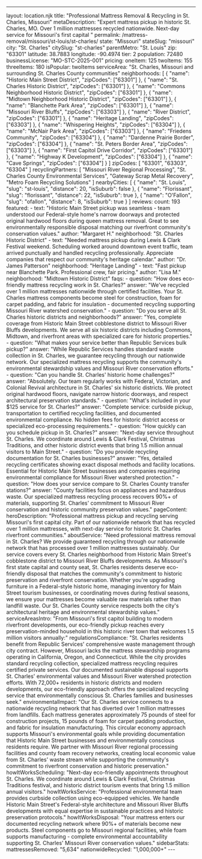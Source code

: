 ---
layout: location.njk
title: "Professional Mattress Removal & Recycling in St. Charles, Missouri" metaDescription: "Expert mattress pickup in historic St. Charles, MO. Over 1 million mattresses recycled nationwide. Next-day service for Missouri's first capital "
permalink: /mattress-removal/missouri/st-louis/st-charles/ state: "Missouri" stateSlug: "missouri"
city: "St. Charles" citySlug: "st-charles" parentMetro: "St. Louis" zip: "63301" latitude: 38.7883 longitude: -90.4974 tier: 2 population: 72480 businessLicense: "MO-STC-2025-001" pricing: oneItem: 125 twoItems: 155 threeItems: 180 isPopular: twoItems serviceArea: "St. Charles, Missouri and surrounding St. Charles County communities" neighborhoods: [ { "name": "Historic Main Street District", "zipCodes": ["63301"] }, { "name": "St. Charles Historic District", "zipCodes": ["63301"] }, { "name": "Commons Neighborhood Historic District", "zipCodes": ["63301"] }, { "name": "Midtown Neighborhood Historic District", "zipCodes": ["63301"] }, { "name": "Blanchette Park Area", "zipCodes": ["63301"] }, { "name": "Missouri River Bluffs", "zipCodes": ["63303"] }, { "name": "River District", "zipCodes": ["63301"] }, { "name": "Heritage Landing", "zipCodes": ["63303"] }, { "name": "Whispering Heights", "zipCodes": ["63304"] }, { "name": "McNair Park Area", "zipCodes": ["63303"] }, { "name": "Friedens Community", "zipCodes": ["63304"] }, { "name": "Dardenne Prairie Border", "zipCodes": ["63304"] }, { "name": "St. Peters Border Area", "zipCodes": ["63303"] }, { "name": "First Capitol Drive Corridor", "zipCodes": ["63301"] }, { "name": "Highway K Development", "zipCodes": ["63304"] }, { "name": "Cave Springs", "zipCodes": ["63304"] } ] zipCodes: [ "63301", "63303", "63304" ] recyclingPartners: [ "Missouri River Regional Processing", "St. Charles County Environmental Services", "Gateway Scrap Metal Recovery", "Metro Foam Recycling Solutions" ] nearbyCities: [ { "name": "St. Louis", "slug": "st-louis", "distance": 20, "isSuburb": false }, { "name": "Florissant", "slug": "florissant", "distance": 22, "isSuburb": true }, { "name": "O'Fallon", "slug": "ofallon", "distance": 8, "isSuburb": true } ] reviews: count: 193 featured: - text: "Historic Main Street pickup was seamless - team understood our Federal-style home's narrow doorways and protected original hardwood floors during queen mattress removal. Great to see environmentally responsible disposal matching our riverfront community's conservation values." author: "Margaret H." neighborhood: "St. Charles Historic District" - text: "Needed mattress pickup during Lewis & Clark Festival weekend. Scheduling worked around downtown event traffic, team arrived punctually and handled recycling professionally. Appreciate companies that respect our community's heritage calendar." author: "Dr. James Patterson" neighborhood: "Heritage Landing" - text: "Fast pickup near Blanchette Park. Professional crew, fair pricing." author: "Lisa M." neighborhood: "Midtown Historic District" faqs: - question: "How does eco-friendly mattress recycling work in St. Charles?" answer: "We've recycled over 1 million mattresses nationwide through certified facilities. Your St. Charles mattress components become steel for construction, foam for carpet padding, and fabric for insulation - documented recycling supporting Missouri River watershed conservation." - question: "Do you serve all St. Charles historic districts and neighborhoods?" answer: "Yes, complete coverage from Historic Main Street cobblestone district to Missouri River Bluffs developments. We serve all six historic districts including Commons, Midtown, and riverfront areas with specialized care for historic properties." - question: "What makes your service better than Republic Services bulk pickup?" answer: "While Republic Services handles standard waste collection in St. Charles, we guarantee recycling through our nationwide network. Our specialized mattress recycling supports the community's environmental stewardship values and Missouri River conservation efforts." - question: "Can you handle St. Charles' historic home challenges?" answer: "Absolutely. Our team regularly works with Federal, Victorian, and Colonial Revival architecture in St. Charles' six historic districts. We protect original hardwood floors, navigate narrow historic doorways, and respect architectural preservation standards." - question: "What's included in your $125 service for St. Charles?" answer: "Complete service: curbside pickup, transportation to certified recycling facilities, and documented environmental compliance. No hidden fees for historic district access or specialized eco-processing requirements." - question: "How quickly can you schedule pickup in St. Charles?" answer: "Next-day service throughout St. Charles. We coordinate around Lewis & Clark Festival, Christmas Traditions, and other historic district events that bring 1.5 million annual visitors to Main Street." - question: "Do you provide recycling documentation for St. Charles businesses?" answer: "Yes, detailed recycling certificates showing exact disposal methods and facility locations. Essential for Historic Main Street businesses and companies requiring environmental compliance for Missouri River watershed protection." - question: "How does your service compare to St. Charles County transfer stations?" answer: "County facilities focus on appliances and hazardous waste. Our specialized mattress recycling process recovers 90%+ of materials, supporting St. Charles' commitment to Missouri River conservation and historic community preservation values." pageContent: heroDescription: "Professional mattress pickup and recycling serving Missouri's first capital city. Part of our nationwide network that has recycled over 1 million mattresses, with next-day service for historic St. Charles riverfront communities." aboutService: "Need professional mattress removal in St. Charles? We provide guaranteed recycling through our nationwide network that has processed over 1 million mattresses sustainably. Our service covers every St. Charles neighborhood from Historic Main Street's cobblestone district to Missouri River Bluffs developments. As Missouri's first state capital and county seat, St. Charles residents deserve eco-friendly disposal that matches the community's commitment to historic preservation and riverfront conservation. Whether you're upgrading furniture in a Federal-style historic home, managing inventory for Main Street tourism businesses, or coordinating moves during festival seasons, we ensure your mattresses become valuable raw materials rather than landfill waste. Our St. Charles County service respects both the city's architectural heritage and environmental stewardship values." serviceAreasIntro: "From Missouri's first capitol building to modern riverfront developments, our eco-friendly pickup reaches every preservation-minded household in this historic river town that welcomes 1.5 million visitors annually:" regulationsCompliance: "St. Charles residents benefit from Republic Services' comprehensive waste management through city contract. However, Missouri lacks the mattress stewardship programs operating in California, Oregon, and Connecticut. While the city provides standard recycling collection, specialized mattress recycling requires certified private services. Our documented sustainable disposal supports St. Charles' environmental values and Missouri River watershed protection efforts. With 72,000+ residents in historic districts and modern developments, our eco-friendly approach offers the specialized recycling service that environmentally conscious St. Charles families and businesses seek." environmentalImpact: "Our St. Charles service connects to a nationwide recycling network that has diverted over 1 million mattresses from landfills. Each mattress generates approximately 75 pounds of steel for construction projects, 15 pounds of foam for carpet padding production, and fabric for insulation manufacturing. This circular economy approach supports Missouri's environmental goals while providing documentation that Historic Main Street businesses and environmentally conscious residents require. We partner with Missouri River regional processing facilities and county foam recovery networks, creating local economic value from St. Charles' waste stream while supporting the community's commitment to riverfront conservation and historic preservation." howItWorksScheduling: "Next-day eco-friendly appointments throughout St. Charles. We coordinate around Lewis & Clark Festival, Christmas Traditions festival, and historic district tourism events that bring 1.5 million annual visitors." howItWorksService: "Professional environmental team provides curbside collection using eco-equipped vehicles. We handle Historic Main Street's Federal-style architecture and Missouri River Bluffs developments with equal expertise in sustainable practices and historic preservation protocols." howItWorksDisposal: "Your mattress enters our documented recycling network where 90%+ of materials become new products. Steel components go to Missouri regional facilities, while foam supports manufacturing - complete environmental accountability supporting St. Charles' Missouri River conservation values." sidebarStats: mattressesRemoved: "5,634" nationwideRecycled: "1,000,000+" ---